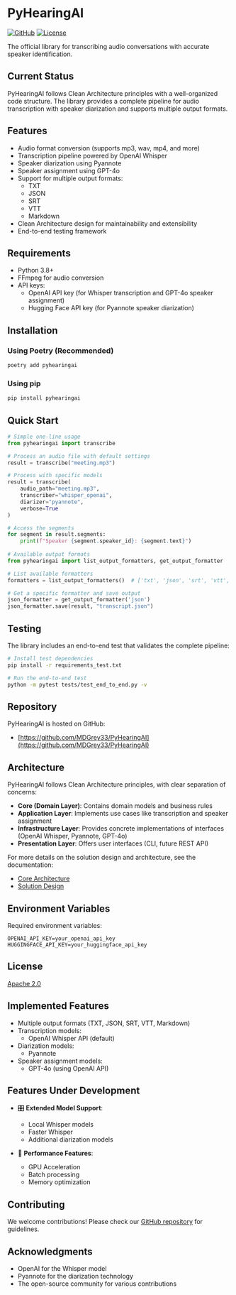 # PyHearingAI

[![GitHub](https://img.shields.io/badge/GitHub-PyHearingAI-blue?logo=github)](https://github.com/MDGrey33/PyHearingAI)
[![License](https://img.shields.io/badge/License-Apache%202.0-blue.svg)](https://opensource.org/licenses/Apache-2.0)

The official library for transcribing audio conversations with accurate speaker identification.

## Current Status

PyHearingAI follows Clean Architecture principles with a well-organized code structure. The library provides a complete pipeline for audio transcription with speaker diarization and supports multiple output formats.

## Features

- Audio format conversion (supports mp3, wav, mp4, and more)
- Transcription pipeline powered by OpenAI Whisper
- Speaker diarization using Pyannote
- Speaker assignment using GPT-4o
- Support for multiple output formats:
  - TXT
  - JSON
  - SRT
  - VTT
  - Markdown
- Clean Architecture design for maintainability and extensibility
- End-to-end testing framework

## Requirements

- Python 3.8+
- FFmpeg for audio conversion
- API keys:
  - OpenAI API key (for Whisper transcription and GPT-4o speaker assignment)
  - Hugging Face API key (for Pyannote speaker diarization)

## Installation

### Using Poetry (Recommended)
```bash
poetry add pyhearingai
```

### Using pip
```bash
pip install pyhearingai
```

## Quick Start

```python
# Simple one-line usage
from pyhearingai import transcribe

# Process an audio file with default settings
result = transcribe("meeting.mp3")

# Process with specific models
result = transcribe(
    audio_path="meeting.mp3",
    transcriber="whisper_openai",
    diarizer="pyannote",
    verbose=True
)

# Access the segments
for segment in result.segments:
    print(f"Speaker {segment.speaker_id}: {segment.text}")
    
# Available output formats
from pyhearingai import list_output_formatters, get_output_formatter

# List available formatters
formatters = list_output_formatters()  # ['txt', 'json', 'srt', 'vtt', 'md']

# Get a specific formatter and save output
json_formatter = get_output_formatter('json')
json_formatter.save(result, "transcript.json")
```

## Testing

The library includes an end-to-end test that validates the complete pipeline:

```bash
# Install test dependencies
pip install -r requirements_test.txt

# Run the end-to-end test
python -m pytest tests/test_end_to_end.py -v
```

## Repository

PyHearingAI is hosted on GitHub:
- [https://github.com/MDGrey33/PyHearingAI](https://github.com/MDGrey33/PyHearingAI)

## Architecture

PyHearingAI follows Clean Architecture principles, with clear separation of concerns:

- **Core (Domain Layer)**: Contains domain models and business rules
- **Application Layer**: Implements use cases like transcription and speaker assignment
- **Infrastructure Layer**: Provides concrete implementations of interfaces (OpenAI Whisper, Pyannote, GPT-4o)
- **Presentation Layer**: Offers user interfaces (CLI, future REST API)

For more details on the solution design and architecture, see the documentation:
- [Core Architecture](docs/architecture/01_core_architecture.md)
- [Solution Design](docs/architecture/02_solution_design.md)

## Environment Variables

Required environment variables:
```
OPENAI_API_KEY=your_openai_api_key
HUGGINGFACE_API_KEY=your_huggingface_api_key
```

## License

[Apache 2.0](LICENSE)

## Implemented Features

- Multiple output formats (TXT, JSON, SRT, VTT, Markdown)
- Transcription models:
  - OpenAI Whisper API (default)
- Diarization models:
  - Pyannote
- Speaker assignment models:
  - GPT-4o (using OpenAI API)

## Features Under Development

- 🎛️ **Extended Model Support**: 
  - Local Whisper models
  - Faster Whisper
  - Additional diarization models

- 🚀 **Performance Features**:
  - GPU Acceleration
  - Batch processing
  - Memory optimization

## Contributing

We welcome contributions! Please check our [GitHub repository](https://github.com/MDGrey33/PyHearingAI) for guidelines.

## Acknowledgments

- OpenAI for the Whisper model
- Pyannote for the diarization technology
- The open-source community for various contributions
